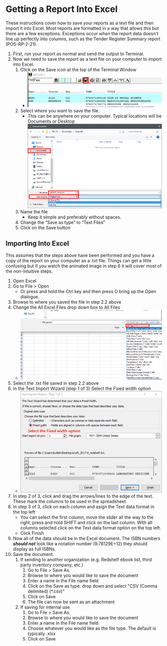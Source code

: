 # Getting a Report Into Excel

<PageHeader />

These instructions cover how to save your reports as a text file and then import it into Excel. Most reports are formatted in a way that allows this but there are a few exceptions. Exceptions occur when the report data doesn't line up perfectly into columns, such as the Tender Register Summary report (POS-RP-2-21).

1. First, run your report as normal and send the output to Terminal.
2. Now we need to save the report as a text file on your computer to import into Excel.
    1. Click on the Save icon at the top of the Terminal Window
       - ![terminal save](./word-image-552.png)
    2. Select where you want to save the file.
        - This can be anywhere on your computer. Typical locations will be Documents or Desktop![file path](./word-image-553.png)
    3. Name the file
        - Keep it simple and preferably without spaces.
    4. Change the “Save as type” to “Text Files”
    5. Click on the Save button

## Importing Into Excel

This assumes that the steps above have been performed and you have a copy of the report on your computer as a .txt file. Things can get a little confusing but if you watch the animated image in step 6 it will cover most of the non-intuitive steps.

1. Open Excel
2. Go to File > Open
    - Or press and hold the Ctrl key and then press O bring up the Open dialogue.
3. Browse to where you saved the file in step 2.2 above
4. Change the All Excel Files drop down box to All Files
    - ![dropdown selection](./dropdown.png)
5. Select the .txt file saved in step 2.2 above
6. In the Text Import Wizard (step 1 of 3) Select the Fixed width option
    - ![fixed width steps](./Excel_Import.gif)
7. In step 2 of 3, click and drag the arrows/lines to the edge of the text. These mark the columns to be used in the spreadsheet.
8. In step 3 of 3, click on each column and asign the Text data format in the top left
    - You can select the first column, move the slider all the way to the right, press and hold SHIFT and click on the last column. With all columns selected click on the Text data format option on the top left.
    - Click Finish
9. Now all of the data should be in the Excel document. The ISBN numbers **_should not_** look like a notation number (9.78129E+12) they should display as full ISBNs.
10. Save the document.
    1. If sending to another organization (e.g. Redshelf ebook list, third party inventory company, etc.)
        1. Go to File > Save As.
        2. Browse to where you would like to save the document
        3. Enter a name in the File name field
        4. Click on the Save as type: drop down and select "CSV (Comma delimited) (\*.csv)"
        5. Click on Save
        6. The file can now be sent as an attachment
    2. If saving for internal use
        1. Go to File > Save As.
        2. Browse to where you would like to save the document
        3. Enter a name in the File name field
        4. Choose whatever you would like as the file type. The default is typically .xlsx
        5. Click on Save

<PageFooter />
